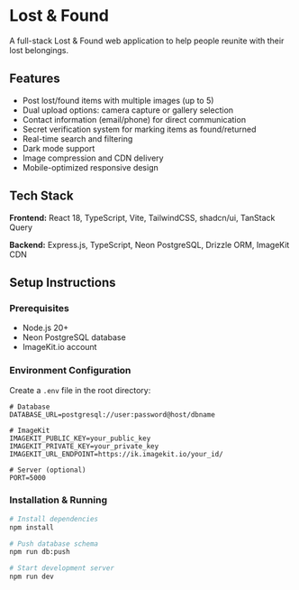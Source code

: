 # Lost & Found

A full-stack Lost & Found web application to help people reunite with their lost belongings.

## Features

- Post lost/found items with multiple images (up to 5)
- Dual upload options: camera capture or gallery selection
- Contact information (email/phone) for direct communication
- Secret verification system for marking items as found/returned
- Real-time search and filtering
- Dark mode support
- Image compression and CDN delivery
- Mobile-optimized responsive design

## Tech Stack

**Frontend:** React 18, TypeScript, Vite, TailwindCSS, shadcn/ui, TanStack Query

**Backend:** Express.js, TypeScript, Neon PostgreSQL, Drizzle ORM, ImageKit CDN

## Setup Instructions

### Prerequisites
- Node.js 20+
- Neon PostgreSQL database
- ImageKit.io account

### Environment Configuration

Create a `.env` file in the root directory:

```env
# Database
DATABASE_URL=postgresql://user:password@host/dbname

# ImageKit
IMAGEKIT_PUBLIC_KEY=your_public_key
IMAGEKIT_PRIVATE_KEY=your_private_key
IMAGEKIT_URL_ENDPOINT=https://ik.imagekit.io/your_id/

# Server (optional)
PORT=5000
```

### Installation & Running

```bash
# Install dependencies
npm install

# Push database schema
npm run db:push

# Start development server
npm run dev
```

